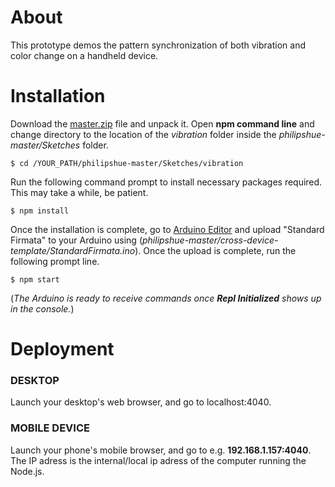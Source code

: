 # About

This prototype demos the pattern synchronization of both vibration and color change on a handheld device.

# Installation

Download the [master.zip](https://github.com/tanerolcxy/philipshue/archive/master.zip) file and unpack it. Open **npm command line** and change directory to the location of the *vibration* folder inside the *philipshue-master/Sketches* folder. 
```
$ cd /YOUR_PATH/philipshue-master/Sketches/vibration
```
Run the following command prompt to install necessary packages required. This may take a while, be patient.
```
$ npm install
```
Once the installation is complete, go to [Arduino Editor](https://create.arduino.cc/) and upload "Standard Firmata" to your Arduino using (*philipshue-master/cross-device-template/StandardFirmata.ino*). Once the upload is complete, run the following prompt line. 
```
$ npm start
```
(*The Arduino is ready to receive commands once **Repl Initialized** shows up in the console.*)

# Deployment

### DESKTOP
Launch your desktop's web browser, and go to localhost:4040.

### MOBILE DEVICE
Launch your phone's mobile browser, and go to e.g. **192.168.1.157:4040**. The IP adress is the internal/local ip adress of the computer running the Node.js.
